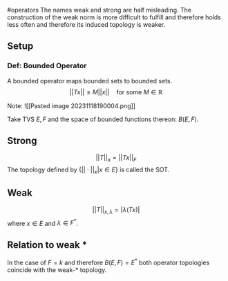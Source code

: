 #operators
The names weak and strong are half misleading. The construction of the weak norm is more difficult to fulfill and therefore holds less often and therefore its induced topology is weaker.

## Setup

### Def: Bounded Operator
A bounded operator maps bounded sets to bounded sets.
$$
|| Tx || \leq M||x|| \quad \text{for some } M \in \mathbb{R}
$$

Note:
![[Pasted image 20231118190004.png]]

Take TVS $E, F$ and the space of bounded functions thereon: $B(E, F)$.
## Strong
$$||T||_x = ||Tx||_F$$
 The topology defined by $\{||\cdot||_x | x \in E\}$ is called the SOT.

## Weak

$$||T||_{x,\lambda} = |\lambda(Tx)|$$
where $x \in E$ and $\lambda \in F^*$.

## Relation to weak *

In the case of $F=k$ and therefore $B(E, F) = E^*$ both operator topologies coincide with the weak-* topology.
